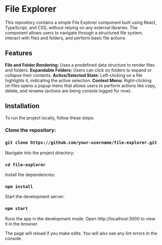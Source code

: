 # File Explorer
This repository contains a simple File Explorer component built using React, TypeScript, and CSS, without relying on any external libraries. The component allows users to navigate through a structured file system, interact with files and folders, and perform basic file actions.

## Features
**File and Folder Rendering:** Uses a predefined data structure to render files and folders.
**Expandable Folders:** Users can click on folders to expand or collapse their contents.
**Active/Selected State:** Left-clicking on a file highlights it, indicating the active selection.
**Context Menu:** Right-clicking on files opens a popup menu that allows users to perform actions like copy, delete, and rename (actions are being console logged for now).

## Installation
To run the project locally, follow these steps:

### Clone the repository:

### `git clone https://github.com/your-username/file-explorer.git`
Navigate into the project directory:

### `cd file-explorer`
Install the dependencies:

### `npm install`
Start the development server:

### `npm start`
Runs the app in the development mode.
Open http://localhost:3000 to view it in the browser.

The page will reload if you make edits.
You will also see any lint errors in the console.